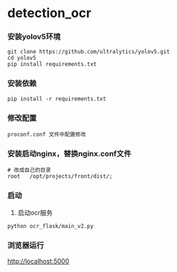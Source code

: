 # detection_ocr
### 安装yolov5环境
~~~
git clone https://github.com/ultralytics/yolov5.git
cd yolov5
pip install requirements.txt
~~~
### 安装依赖
~~~
pip install -r requirements.txt
~~~
### 修改配置
~~~
proconf.conf 文件中配置修改
~~~
### 安装启动nginx，替换nginx.conf文件
~~~
# 改成自己的目录
root   /opt/projects/front/dist/;
~~~
### 启动
1. 启动ocr服务
~~~
python ocr_flask/main_v2.py
~~~


### 浏览器运行
[http://localhost:5000](http://localhost:5000)